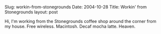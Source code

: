 Slug: workin-from-stonegrounds
Date: 2004-10-28
Title: Workin' from Stonegrounds
layout: post

Hi, I&#39;m working from the Stonegrounds coffee shop around the corner from my house. Free wireless. Macintosh. Decaf mocha latte. Heaven.
